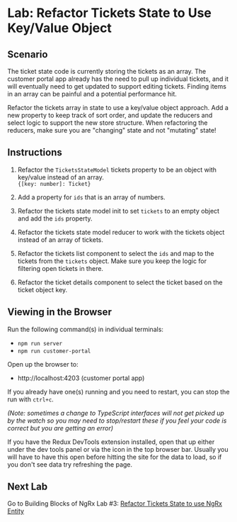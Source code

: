 # Lab: Refactor Tickets State to Use Key/Value Object

## Scenario
The ticket state code is currently storing the tickets as an array. The customer portal app already has the need to pull up individual tickets, and it will eventually need to get updated to support editing tickets. Finding items in an array can be painful and a potential performance hit.

Refactor the tickets array in state to use a key/value object approach. Add a new property to keep track of sort order, and update the reducers and select logic to support the new store structure. When refactoring the reducers, make sure you are "changing" state and not "mutating" state!

## Instructions
1. Refactor the `TicketsStateModel` tickets property to be an object with key/value instead of an array.  
`{[key: number]: Ticket}`

1. Add a property for `ids` that is an array of numbers.

1. Refactor the tickets state model init to set `tickets` to an empty object and add the `ids` property.

1. Refactor the tickets state model reducer to work with the tickets object instead of an array of tickets.

1. Refactor the tickets list component to select the `ids` and map to the tickets from the `tickets` object. Make sure you keep the logic for filtering open tickets in there.

1. Refactor the ticket details component to select the ticket based on the ticket object key.

## Viewing in the Browser
Run the following command(s) in individual terminals:
- `npm run server`
- `npm run customer-portal`

Open up the browser to:
- http://localhost:4203 (customer portal app)

If you already have one(s) running and you need to restart, you can stop the run with `ctrl+c`.

*(Note: sometimes a change to TypeScript interfaces will not get picked up by the watch so you may need to stop/restart these if you feel your code is correct but you are getting an error)*

If you have the Redux DevTools extension installed, open that up either under the dev tools panel or via the icon in the top browser bar. Usually you will have to have this open before hitting the site for the data to load, so if you don't see data try refreshing the page.

## Next Lab
Go to Building Blocks of NgRx Lab #3: [Refactor Tickets State to use NgRx Entity](lab-3.md)